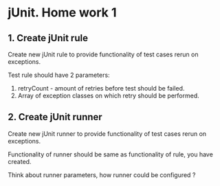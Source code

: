 jUnit. Home work 1
===============
1\. Create jUnit rule
---------------
Create new jUnit rule to provide functionality of test cases rerun on exceptions.

Test rule should have 2 parameters:
1. retryCount - amount of retries before test should be failed.
2. Array of exception classes on which retry should be performed.

2\. Create jUnit runner
---------------
Create new jUnit runner to provide functionality of test cases rerun on exceptions.

Functionality of runner should be same as functionality of rule, you have created.

Think about runner parameters, how runner could be configured ?